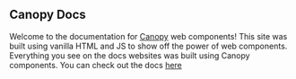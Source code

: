 ## Canopy Docs

Welcome to the documentation for [Canopy](https://github.com/Lith1um/Canopy-Stencil) web components! This site was built using vanilla HTML and JS to show off the power of web components. Everything you see on the docs websites was built using Canopy components. You can check out the docs [here](https://lith1um.github.io)
